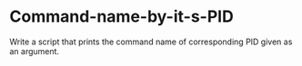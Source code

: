 # Command-name-by-it-s-PID
Write a script that prints the command name of corresponding PID given as an argument.
